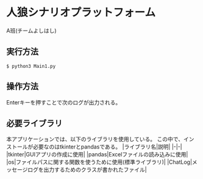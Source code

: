 # 人狼シナリオプラットフォーム
A班(チームよしはし)

## 実行方法
```
$ python3 Main1.py
```

## 操作方法
Enterキーを押すことで次のログが出力される。

## 必要ライブラリ
本アプリケーションでは、以下のライブラリを使用している。
この中で、インストールが必要なのはtkinterとpandasである。
|ライブラリ名|説明|
|-|-|
|tkinter|GUIアプリの作成に使用|
|pandas|Excelファイルの読み込みに使用|
|os|ファイルパスに関する関数を使うために使用(標準ライブラリ)|
|ChatLog|メッセージログを出力するためのクラスが書かれたファイル|
